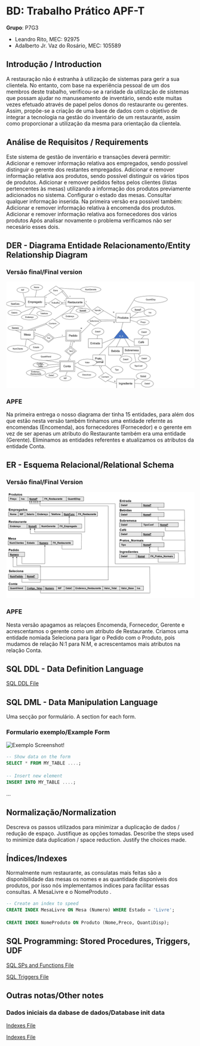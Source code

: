 # BD: Trabalho Prático APF-T

**Grupo**: P7G3
- Leandro Rito, MEC: 92975
- Adalberto Jr. Vaz do Rosário, MEC: 105589

## Introdução / Introduction
 
A restauração não é estranha à utilização de sistemas para gerir a sua clientela. No entanto, com base na experiência pessoal de um dos membros deste trabalho, verificou-se a raridade da utilização de sistemas que possam ajudar no manuseamento de inventário, sendo este muitas vezes efetuado através de papel pelos donos do restaurante ou gerentes. Assim, propõe-se a criação de uma base de dados com o objetivo de integrar a tecnologia na gestão do inventário de um restaurante, assim como proporcionar a utilização da mesma para orientação da clientela.

## ​Análise de Requisitos / Requirements

Este sistema de gestão de inventário e transações deverá permitir:
    Adicionar e remover informação relativa aos empregados, sendo possível distinguir o gerente dos restantes empregados.
    Adicionar e remover informação relativa aos produtos, sendo possível distinguir os vários tipos de produtos.
    Adicionar e remover pedidos feitos pelos clientes (listas pertencentes às mesas) utilizando a informação dos produtos previamente adicionados no sistema.
    Configurar o estado das mesas. 
    Consultar qualquer informação inserida.
Na primeira versão era possivel também:  
    Adicionar e remover informação relativa à encomenda dos produtos.
    Adicionar e remover informação relativa aos fornecedores dos vários produtos
Após analisar novamente o problema verificamos não ser necesário esses dois.
## DER - Diagrama Entidade Relacionamento/Entity Relationship Diagram

### Versão final/Final version

![DER Diagram!](der.jpg "AnImage")

### APFE 


Na primeira entrega o nosso diagrama der tinha 15 entidades, para além dos que estão nesta versão também tinhamos uma entidade refernte as encomendas (Encomenda), aos fornecedores (Fornecedor) e o gerente em vez de ser apenas um atributo do Restaurante também era uma entidade (Gerente). Eliminamos as entidades referentes e atualizamos os atributos da entidade Conta.  


## ER - Esquema Relacional/Relational Schema

### Versão final/Final Version

![ER Diagram!](er.jpg "AnImage")

### APFE


Nesta versão apagamos as relaçoes Encomenda, Fornecedor, Gerente e acrescentamos o gerente como um atributo de Restaurante. Criamos uma entidade nomiada Seleciona para ligar o Pedido com o Produto, pois mudamos de relação N:1 para N:M, e acrescentamos mais atributos na relação Conta.



## ​SQL DDL - Data Definition Language

[SQL DDL File](sql/01_ddl.sql "SQLFileQuestion")

## SQL DML - Data Manipulation Language

Uma secção por formulário.
A section for each form.

### Formulario exemplo/Example Form

![Exemplo Screenshot!](screenshots/screenshot_1.jpg "AnImage")

```sql
-- Show data on the form
SELECT * FROM MY_TABLE ....;

-- Insert new element
INSERT INTO MY_TABLE ....;
```

...

## Normalização/Normalization

Descreva os passos utilizados para minimizar a duplicação de dados / redução de espaço.
Justifique as opções tomadas.
Describe the steps used to minimize data duplication / space reduction.
Justify the choices made.

## Índices/Indexes


Normalmente num restaurante, as consulatas mais feitas são a disponibilidade das mesas os nomes e as quantidade disponíveis dos produtos, por isso nós implementamos indices para facilitar essas consultas. A MesaLivre e o  NomeProduto . 



```sql
-- Create an index to speed
CREATE INDEX MesaLivre ON Mesa (Numero) WHERE Estado = 'Livre'; 

CREATE INDEX NomeProduto ON Produto (Nome,Preco, QuantiDisp);
```

## SQL Programming: Stored Procedures, Triggers, UDF

[SQL SPs and Functions File](sql/03_sp_functions.sql "SQLFileQuestion")

[SQL Triggers File](sql/04_triggers.sql "SQLFileQuestion")

## Outras notas/Other notes

### Dados iniciais da dabase de dados/Database init data

[Indexes File](sql/01_ddl.sql "SQLFileQuestion")

[Indexes File](sql/02_init.sql "SQLFileQuestion")



 